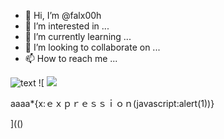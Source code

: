 - 👋 Hi, I’m @falx00h
- 👀 I’m interested in ...
- 🌱 I’m currently learning ...
- 💞️ I’m looking to collaborate on ...
- 📫 How to reach me ...

![text](https://avatars.githubusercontent.com/u/92805783?s=40&v=4)
![
<img src="https://avatars.githubusercontent.com/u/92805783?&s=40&v="/>

<div dir="" classid="clsid:CB927D12-4FF7-4a9e-A169-56E4B8A75598">aaaa*{x:ｅｘｐｒｅｓｓｉｏｎ(javascript:alert(1))}</div>

](()
